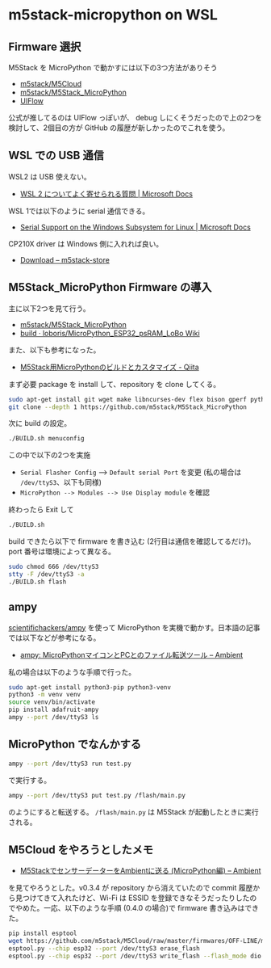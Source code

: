 # m5stack-micropython on WSL

## Firmware 選択

M5Stack を MicroPython で動かすには以下の3つ方法がありそう

- [m5stack/M5Cloud](https://github.com/m5stack/M5Cloud)
- [m5stack/M5Stack_MicroPython](https://github.com/m5stack/M5Stack_MicroPython)
- [UIFlow](https://m5stack.github.io/UIFlow_doc/ja/)

公式が推してるのは UIFlow っぽいが、 debug しにくそうだったので上の2つを検討して、2個目の方が GitHub の履歴が新しかったのでこれを使う。

## WSL での USB 通信

WSL2 は USB 使えない。

- [WSL 2 についてよく寄せられる質問 | Microsoft Docs](https://docs.microsoft.com/ja-jp/windows/wsl/wsl2-faq#can-i-access-the-gpu-in-wsl-2-are-there-plans-to-increase-hardware-support)

WSL 1では以下のように serial 通信できる。 

- [Serial Support on the Windows Subsystem for Linux | Microsoft Docs](https://docs.microsoft.com/en-us/archive/blogs/wsl/serial-support-on-the-windows-subsystem-for-linux)

CP210X driver は Windows 側に入れれば良い。

- [Download – m5stack-store](https://m5stack.com/pages/download)

## M5Stack_MicroPython Firmware の導入

主に以下2つを見て行う。

- [m5stack/M5Stack_MicroPython](https://github.com/m5stack/M5Stack_MicroPython)
- [build · loboris/MicroPython_ESP32_psRAM_LoBo Wiki](https://github.com/loboris/MicroPython_ESP32_psRAM_LoBo/wiki/build)

また、以下も参考になった。

- [M5Stack用MicroPythonのビルドとカスタマイズ - Qiita](https://qiita.com/ciniml/items/1378d02bc14098b959ef)

まず必要 package を install して、repository を clone してくる。

```sh
sudo apt-get install git wget make libncurses-dev flex bison gperf python python-serial
git clone --depth 1 https://github.com/m5stack/M5Stack_MicroPython
```

次に build の設定。

```sh
./BUILD.sh menuconfig
```

この中で以下の2つを実施

- `Serial Flasher Config` --> `Default serial Port` を変更 (私の場合は `/dev/ttyS3`、以下も同様)
- `MicroPython --> Modules --> Use Display module` を確認

終わったら Exit して

```sh
./BUILD.sh
```

build できたら以下で firmware を書き込む (2行目は通信を確認してるだけ)。port 番号は環境によって異なる。

```sh
sudo chmod 666 /dev/ttyS3
stty -F /dev/ttyS3 -a
./BUILD.sh flash
```

## ampy

[scientifichackers/ampy](https://github.com/scientifichackers/ampy) を使って MicroPython を実機で動かす。日本語の記事では以下などが参考になる。

- [ampy: MicroPythonマイコンとPCとのファイル転送ツール – Ambient](https://ambidata.io/blog/2018/03/15/ampy/)

私の場合は以下のような手順で行った。

```sh
sudo apt-get install python3-pip python3-venv
python3 -m venv venv
source venv/bin/activate 
pip install adafruit-ampy
ampy --port /dev/ttyS3 ls
```

## MicroPython でなんかする


```sh
ampy --port /dev/ttyS3 run test.py
```

で実行する。

```sh
ampy --port /dev/ttyS3 put test.py /flash/main.py
```

のようにすると転送する。 `/flash/main.py` は M5Stack が起動したときに実行される。

## M5Cloud をやろうとしたメモ

- [M5StackでセンサーデーターをAmbientに送る (MicroPython編) – Ambient](https://ambidata.io/samples/m5stack/m5stack-micropython/)

を見てやろうとした。v0.3.4 が repository から消えていたので commit 履歴から見つけてきて入れたけど、Wi-Fi は ESSID を登録できなそうだったりしたのでやめた。一応、以下のような手順 (0.4.0 の場合)で firmware 書き込みはできた。

```sh
pip install esptool
wget https://github.com/m5stack/M5Cloud/raw/master/firmwares/OFF-LINE/m5stack-20180516-v0.4.0.bin
esptool.py --chip esp32 --port /dev/ttyS3 erase_flash
esptool.py --chip esp32 --port /dev/ttyS3 write_flash --flash_mode dio -z 0x1000 m5stack-20180516-v0.4.0.bin
```
